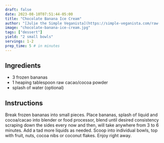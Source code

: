 ```yaml
---
draft: false
date: 2023-08-10T07:51:44-05:00
title: "Chocolate Banana Ice Cream"
author: "[Julie the Simple Veganista](https://simple-veganista.com/raw-banana-ice-crea/)"
image: "chocolate-banana-ice-cream.jpg"
tags: ["dessert"]
yield: "2 small bowls"
servings: 1-2
prep_time: 5 # in minutes
---
```


## Ingredients

- 3 frozen bananas
- 1 heaping tablespoon raw cacao/cocoa powder
- splash of water (optional)

## Instructions
Break frozen bananas into small pieces. Place bananas, splash of liquid and cocoa/cacao into blender or food processor, blend until desired consistency scraping down the sides every now and then, will take anywhere from 3 to 6 minutes. Add a tad more liquids as needed. Scoop into individual bowls, top with fruit, nuts, cocoa nibs or coconut flakes. Enjoy right away.